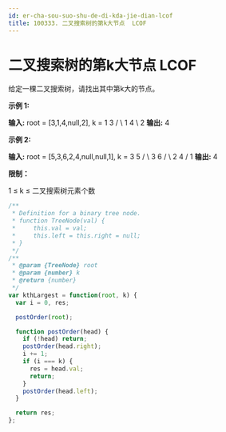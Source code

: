 ```yaml
---
id: er-cha-sou-suo-shu-de-di-kda-jie-dian-lcof
title: 100333. 二叉搜索树的第k大节点  LCOF
---
```


# 二叉搜索树的第k大节点  LCOF

给定一棵二叉搜索树，请找出其中第k大的节点。



**示例 1:**

**输入:** root = \[3,1,4,null,2], k = 1 3 / \\ 1 4 \\ 2 **输出:** 4

**示例 2:**

**输入:** root = \[5,3,6,2,4,null,null,1], k = 3 5 / \\ 3 6 / \\ 2 4 / 1 **输出:** 4



**限制：**

1 ≤ k ≤ 二叉搜索树元素个数



```javascript
/**
 * Definition for a binary tree node.
 * function TreeNode(val) {
 *     this.val = val;
 *     this.left = this.right = null;
 * }
 */
/**
 * @param {TreeNode} root
 * @param {number} k
 * @return {number}
 */
var kthLargest = function(root, k) {
  var i = 0, res;

  postOrder(root);

  function postOrder(head) {
    if (!head) return;
    postOrder(head.right);
    i += 1;
    if (i === k) {
      res = head.val;
      return;
    }
    postOrder(head.left);
  }

  return res;
};
```